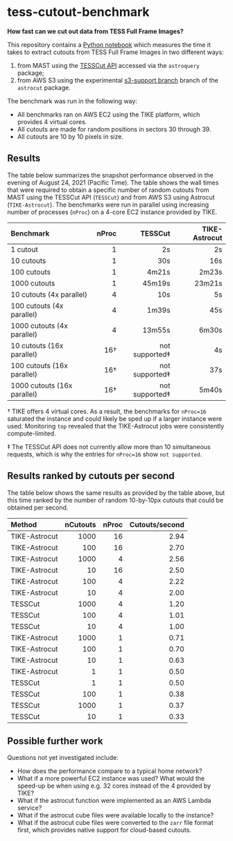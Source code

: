 # tess-cutout-benchmark

**How fast can we cut out data from TESS Full Frame Images?**

This repository contains a
[Python notebook](https://github.com/barentsen/tess-cutout-benchmark/blob/master/tess-cutout-benchmark.ipynb)
which measures the time it takes to extract cutouts from TESS Full Frame Images in two different ways:
1. from MAST using the [TESSCut API](https://mast.stsci.edu/tesscut/) accessed via the `astroquery` package;
2. from AWS S3 using the experimental [s3-support branch](https://github.com/spacetelescope/astrocut/pull/44) branch of the `astrocut` package.

The benchmark was run in the following way:
* All benchmarks ran on AWS EC2 using the TIKE platform, which provides 4 virtual cores.
* All cutouts are made for random positions in sectors 30 through 39.
* All cutouts are 10 by 10 pixels in size.


## Results

The table below summarizes the snapshot performance observed in the evening of August 24, 2021 (Pacific Time).
The table shows the wall times that were required to obtain a specific number of random cutouts from MAST using the TESSCut API (`TESSCut`) and from AWS S3 using Astrocut (`TIKE-Astrocut`). The benchmarks were run in parallel using increasing number of processes (`nProc`) on a 4-core EC2 instance provided by TIKE.

| Benchmark                  | nProc | TESSCut         | TIKE-Astrocut
| :------------------------- | ----: | --------------: | ------------:
| 1 cutout                   |     1 |              2s |           2s
| 10 cutouts                 |     1 |             30s |          16s
| 100 cutouts                |     1 |           4m21s |        2m23s
| 1000 cutouts               |     1 |          45m19s |       23m21s
| 10 cutouts (4x parallel)   |     4 |             10s |           5s
| 100 cutouts (4x parallel)  |     4 |           1m39s |          45s
| 1000 cutouts (4x parallel) |     4 |          13m55s |        6m30s
| 10 cutouts (16x parallel)  |   16† |  not supported‡ |           4s
| 100 cutouts (16x parallel) |   16† |  not supported‡ |          37s
| 1000 cutouts (16x parallel)|   16† |  not supported‡ |        5m40s

† TIKE offers 4 virtual cores. As a result, the benchmarks for `nProc=16` saturated the instance and could likely be sped up if a larger instance were used. Monitoring `top` revealed that the TIKE-Astrocut jobs were consistently compute-limited.

‡ The TESSCut API does not currently allow more than 10 simultaneous requests, which is why the entries for `nProc=16` show `not supported`.


## Results ranked by cutouts per second

The table below shows the same results as provided by the table above, but this time ranked by the number of random 10-by-10px cutouts that could be obtained per second.


| Method         | nCutouts | nProc | Cutouts/second
| :------------  | -------: | ----: | -------------:
| TIKE-Astrocut  | 1000     |    16 |   2.94
| TIKE-Astrocut  | 100      |    16 |   2.70
| TIKE-Astrocut  | 1000     |     4 |   2.56
| TIKE-Astrocut  | 10       |    16 |   2.50
| TIKE-Astrocut  | 100      |     4 |   2.22
| TIKE-Astrocut  | 10       |     4 |   2.00
| TESSCut        | 1000     |     4 |   1.20
| TESSCut        | 100      |     4 |   1.01
| TESSCut        | 10       |     4 |   1.00
| TIKE-Astrocut  | 1000     |     1 |   0.71
| TIKE-Astrocut  | 100      |     1 |   0.70
| TIKE-Astrocut  | 10       |     1 |   0.63
| TIKE-Astrocut  | 1        |     1 |   0.50
| TESSCut        | 1        |     1 |   0.50
| TESSCut        | 100      |     1 |   0.38
| TESSCut        | 1000     |     1 |   0.37
| TESSCut        | 10       |     1 |   0.33


## Possible further work

Questions not yet investigated include:
* How does the performance compare to a typical home network?
* What if a more powerful EC2 instance was used? What would the speed-up be when using e.g. 32 cores instead of the 4 provided by TIKE?
* What if the astrocut function were implemented as an AWS Lambda service?
* What if the astrocut cube files were available locally to the instance?
* What if the astrocut cube files were converted to the `zarr` file format first, which provides native support for cloud-based cutouts.
